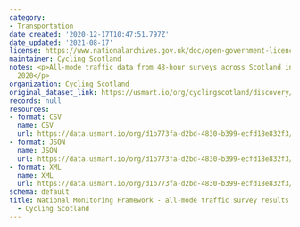 ```yaml
---
category:
- Transportation
date_created: '2020-12-17T10:47:51.797Z'
date_updated: '2021-08-17'
license: https://www.nationalarchives.gov.uk/doc/open-government-licence/version/3/
maintainer: Cycling Scotland
notes: <p>All-mode traffic data from 48-hour surveys across Scotland in September
  2020</p>
organization: Cycling Scotland
original_dataset_link: https://usmart.io/org/cyclingscotland/discovery/discovery-view-detail/f1e8a739-ee14-4742-a7de-45d1ab6cb8aa
records: null
resources:
- format: CSV
  name: CSV
  url: https://data.usmart.io/org/d1b773fa-d2bd-4830-b399-ecfd18e832f3/resource?resourceGUID=c940b83f-9a3c-4bfe-9789-83a5c2cabc18
- format: JSON
  name: JSON
  url: https://data.usmart.io/org/d1b773fa-d2bd-4830-b399-ecfd18e832f3/resource?resourceGUID=d9d8e21d-cb72-4290-a397-d23cea3361fa
- format: XML
  name: XML
  url: https://data.usmart.io/org/d1b773fa-d2bd-4830-b399-ecfd18e832f3/resource?resourceGUID=f2e3ad90-7257-41aa-b0ba-78eb00459295
schema: default
title: National Monitoring Framework - all-mode traffic survey results September 2020
  - Cycling Scotland
---
```


